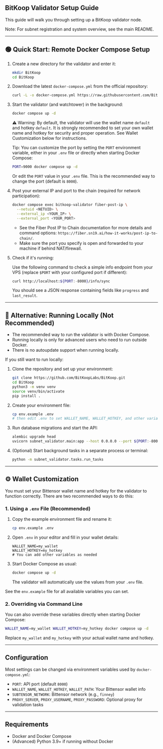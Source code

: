 ## BitKoop Validator Setup Guide

This guide will walk you through setting up a BitKoop validator node.

Note: For subnet registration and system overview, see the main README.

---

## 🟢 Quick Start: Remote Docker Compose Setup

1. Create a new directory for the validator and enter it:

   ```sh
   mkdir BitKoop
   cd BitKoop
   ```

2. Download the latest `docker-compose.yml` from the official repository:

   ```sh
   curl -L -o docker-compose.yml https://raw.githubusercontent.com/BitKoopLabs/BitKoop/main/docker-compose.yml
   ```

3. Start the validator (and watchtower) in the background:

   ```sh
   docker compose up -d
   ```

   ⚠️ Warning: By default, the validator will use the wallet name `default` and hotkey `default`. It is strongly recommended to set your own wallet name and hotkey for security and proper operation. See Wallet Customization below for instructions.

   Tip: You can customize the port by setting the `PORT` environment variable, either in your `.env` file or directly when starting Docker Compose:

   ```sh
   PORT=9000 docker compose up -d
   ```

   Or edit the `PORT` value in your `.env` file. This is the recommended way to change the port (default is `8000`).

4. Post your external IP and port to the chain (required for network participation):

   ```sh
   docker compose exec bitkoop-validator fiber-post-ip \
     --netuid <NETUID> \
     --external_ip <YOUR_IP> \
     --external_port <YOUR_PORT>
   ```

   - See the Fiber Post IP to Chain documentation for more details and command options: `https://fiber.sn19.ai/how-it-works/post-ip-to-chain/`.
   - Make sure the port you specify is open and forwarded to your machine if behind NAT/firewall.

5. Check if it's running:

   Use the following command to check a simple info endpoint from your VPS (replace `$PORT` with your configured port if different):

   ```sh
   curl http://localhost:${PORT:-8000}/info/sync
   ```

   You should see a JSON response containing fields like `progress` and `last_result`.

---

## 🛑 Alternative: Running Locally (Not Recommended)

- The recommended way to run the validator is with Docker Compose.
- Running locally is only for advanced users who need to run outside Docker.
- There is no autoupdate support when running locally.

If you still want to run locally:

1. Clone the repository and set up your environment:

   ```sh
   git clone https://github.com/BitKoopLabs/BitKoop.git
   cd BitKoop
   python3 -m venv venv
   source venv/bin/activate
   pip install .
   ```

2. Create your environment file:

   ```sh
   cp env.example .env
   # then edit .env to set WALLET_NAME, WALLET_HOTKEY, and other variables
   ```

3. Run database migrations and start the API:

   ```sh
   alembic upgrade head
   uvicorn subnet_validator.main:app --host 0.0.0.0 --port ${PORT:-8000}
   ```

4. (Optional) Start background tasks in a separate process or terminal:

   ```sh
   python -m subnet_validator.tasks.run_tasks
   ```

---

## ⚙️ Wallet Customization

You must set your Bittensor wallet name and hotkey for the validator to function correctly. There are two recommended ways to do this:

### 1. Using a `.env` File (Recommended)

1. Copy the example environment file and rename it:

   ```sh
   cp env.example .env
   ```

2. Open `.env` in your editor and fill in your wallet details:

   ```env
   WALLET_NAME=my_wallet
   WALLET_HOTKEY=my_hotkey
   # You can add other variables as needed
   ```

3. Start Docker Compose as usual:

   ```sh
   docker compose up -d
   ```

   The validator will automatically use the values from your `.env` file.

See the `env.example` file for all available variables you can set.

### 2. Overriding via Command Line

You can also override these variables directly when starting Docker Compose:

```sh
WALLET_NAME=my_wallet WALLET_HOTKEY=my_hotkey docker compose up -d
```

Replace `my_wallet` and `my_hotkey` with your actual wallet name and hotkey.

---

## Configuration

Most settings can be changed via environment variables used by `docker-compose.yml`:

- `PORT`: API port (default `8000`)
- `WALLET_NAME`, `WALLET_HOTKEY`, `WALLET_PATH`: Your Bittensor wallet info
- `SUBTENSOR_NETWORK`: Bittensor network (e.g., `finney`)
- `PROXY_SERVER`, `PROXY_USERNAME`, `PROXY_PASSWORD`: Optional proxy for validation tasks

---

## Requirements

- Docker and Docker Compose
- (Advanced) Python 3.9+ if running without Docker


